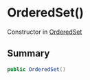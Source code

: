 # OrderedSet()

Constructor in [OrderedSet](/api/csharp/yarn.compiler.upgrader.orderedset.md)

## Summary



```csharp
public OrderedSet()
```

